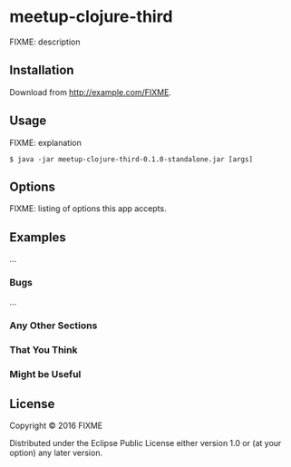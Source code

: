 # meetup-clojure-third

FIXME: description

## Installation

Download from http://example.com/FIXME.

## Usage

FIXME: explanation

    $ java -jar meetup-clojure-third-0.1.0-standalone.jar [args]

## Options

FIXME: listing of options this app accepts.

## Examples

...

### Bugs

...

### Any Other Sections
### That You Think
### Might be Useful

## License

Copyright © 2016 FIXME

Distributed under the Eclipse Public License either version 1.0 or (at
your option) any later version.
